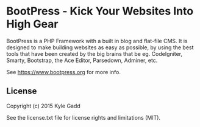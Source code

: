 # BootPress - Kick Your Websites Into High Gear

BootPress is a PHP Framework with a built in blog and flat-file CMS.  It is designed to make building websites as easy as possible, by using the best tools that have been created by the big brains that be eg. CodeIgniter, Smarty, Bootstrap, the Ace Editor, Parsedown, Adminer, etc.

See https://www.bootpress.org for more info.

## License

Copyright (c) 2015 Kyle Gadd

See the license.txt file for license rights and limitations (MIT).